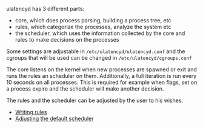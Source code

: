 ulatencyd has 3 different parts:

* core, which does process parsing, building a process tree, etc
* rules, which categorize the processes, analyze the system etc
* the scheduler, which uses the information collected by the core and rules to make decisions on the processes

Some settings are adjustable in `/etc/ulatencyd/ulatencyd.conf` and the cgroups that will be used can be changed 
in `/etc/ulatencyd/cgroups.conf`

The core listens on the kernel when new processes are spawned or exit and runs the rules an scheduler on them.
Additionally, a full iteration is run every 10 seconds on all processes. This is required for example when flags, 
set on a process expire and the scheduler will make another decision.

The rules and the scheduler can be adjusted by the user to his wishes.

* [Writing rules](WritingRules)
* [Adjusting the default scheduler](Adjusting-default-scheduler)